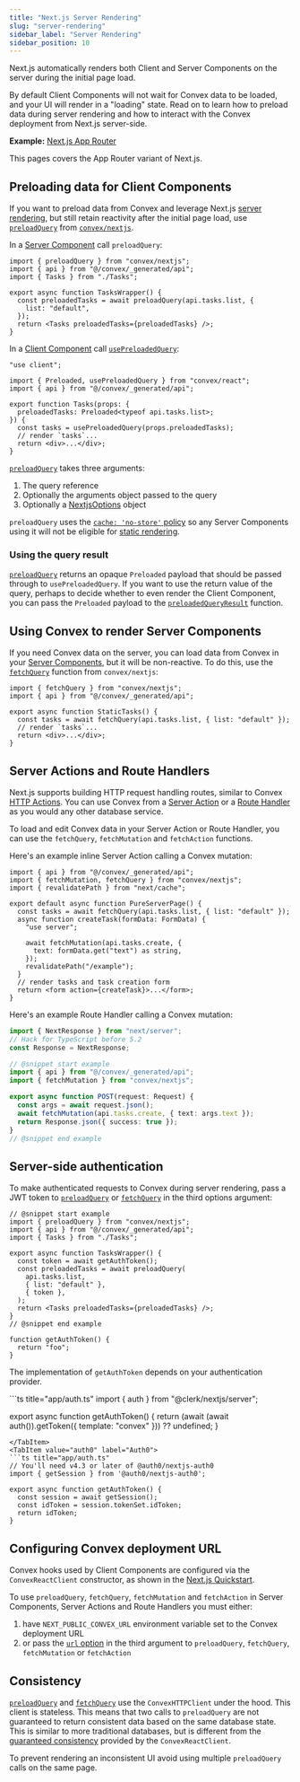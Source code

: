 ```yaml
---
title: "Next.js Server Rendering"
slug: "server-rendering"
sidebar_label: "Server Rendering"
sidebar_position: 10
---
```













Next.js automatically renders both Client and Server Components on the server
during the initial page load.

By default Client Components will not wait for Convex data to be loaded, and
your UI will render in a "loading" state. Read on to learn how to preload data
during server rendering and how to interact with the Convex deployment from
Next.js server-side.

**Example:**
[Next.js App Router](https://github.com/get-convex/convex-demos/tree/main/nextjs-app-router)

This pages covers the App Router variant of Next.js.

<BetaAdmonition feature="Next.js Server Rendering support" verb="is" />

## Preloading data for Client Components

If you want to preload data from Convex and leverage Next.js
[server rendering](https://nextjs.org/docs/app/building-your-application/rendering/server-components#server-rendering-strategies),
but still retain reactivity after the initial page load, use
[`preloadQuery`](/api/modules/nextjs#preloadquery) from
[`convex/nextjs`](/api/modules/nextjs).

In a
[Server Component](https://nextjs.org/docs/app/building-your-application/rendering/server-components)
call `preloadQuery`:


```tsx
import { preloadQuery } from "convex/nextjs";
import { api } from "@/convex/_generated/api";
import { Tasks } from "./Tasks";

export async function TasksWrapper() {
  const preloadedTasks = await preloadQuery(api.tasks.list, {
    list: "default",
  });
  return <Tasks preloadedTasks={preloadedTasks} />;
}

```


In a
[Client Component](https://nextjs.org/docs/app/building-your-application/rendering/client-components)
call [`usePreloadedQuery`](/api/modules/react#usepreloadedquery):


```tsx
"use client";

import { Preloaded, usePreloadedQuery } from "convex/react";
import { api } from "@/convex/_generated/api";

export function Tasks(props: {
  preloadedTasks: Preloaded<typeof api.tasks.list>;
}) {
  const tasks = usePreloadedQuery(props.preloadedTasks);
  // render `tasks`...
  return <div>...</div>;
}

```


[`preloadQuery`](/api/modules/nextjs#preloadquery) takes three arguments:

1. The query reference
2. Optionally the arguments object passed to the query
3. Optionally a [NextjsOptions](/api/modules/nextjs#nextjsoptions) object

`preloadQuery` uses the
[`cache: 'no-store'` policy](https://nextjs.org/docs/app/building-your-application/data-fetching/fetching-caching-and-revalidating#opting-out-of-data-caching)
so any Server Components using it will not be eligible for
[static rendering](https://nextjs.org/docs/app/building-your-application/rendering/server-components#server-rendering-strategies).

### Using the query result

[`preloadQuery`](/api/modules/nextjs#preloadquery) returns an opaque `Preloaded`
payload that should be passed through to `usePreloadedQuery`. If you want to use
the return value of the query, perhaps to decide whether to even render the
Client Component, you can pass the `Preloaded` payload to the
[`preloadedQueryResult`](/api/modules/nextjs#preloadedqueryresult) function.

## Using Convex to render Server Components

If you need Convex data on the server, you can load data from Convex in your
[Server Components](https://nextjs.org/docs/app/building-your-application/data-fetching/fetching),
but it will be non-reactive. To do this, use the
[`fetchQuery`](/api/modules/nextjs#fetchquery) function from `convex/nextjs`:


```tsx
import { fetchQuery } from "convex/nextjs";
import { api } from "@/convex/_generated/api";

export async function StaticTasks() {
  const tasks = await fetchQuery(api.tasks.list, { list: "default" });
  // render `tasks`...
  return <div>...</div>;
}

```


## Server Actions and Route Handlers

Next.js supports building HTTP request handling routes, similar to Convex
[HTTP Actions](/functions/http-actions.mdx). You can use Convex from a
[Server Action](https://nextjs.org/docs/app/building-your-application/data-fetching/server-actions-and-mutations)
or a
[Route Handler](https://nextjs.org/docs/app/building-your-application/routing/route-handlers)
as you would any other database service.

To load and edit Convex data in your Server Action or Route Handler, you can use
the `fetchQuery`, `fetchMutation` and `fetchAction` functions.

Here's an example inline Server Action calling a Convex mutation:


```tsx
import { api } from "@/convex/_generated/api";
import { fetchMutation, fetchQuery } from "convex/nextjs";
import { revalidatePath } from "next/cache";

export default async function PureServerPage() {
  const tasks = await fetchQuery(api.tasks.list, { list: "default" });
  async function createTask(formData: FormData) {
    "use server";

    await fetchMutation(api.tasks.create, {
      text: formData.get("text") as string,
    });
    revalidatePath("/example");
  }
  // render tasks and task creation form
  return <form action={createTask}>...</form>;
}

```


Here's an example Route Handler calling a Convex mutation:


```ts
import { NextResponse } from "next/server";
// Hack for TypeScript before 5.2
const Response = NextResponse;

// @snippet start example
import { api } from "@/convex/_generated/api";
import { fetchMutation } from "convex/nextjs";

export async function POST(request: Request) {
  const args = await request.json();
  await fetchMutation(api.tasks.create, { text: args.text });
  return Response.json({ success: true });
}
// @snippet end example

```


## Server-side authentication

To make authenticated requests to Convex during server rendering, pass a JWT
token to [`preloadQuery`](/api/modules/nextjs#preloadquery) or
[`fetchQuery`](/api/modules/nextjs#fetchquery) in the third options argument:


```tsx
// @snippet start example
import { preloadQuery } from "convex/nextjs";
import { api } from "@/convex/_generated/api";
import { Tasks } from "./Tasks";

export async function TasksWrapper() {
  const token = await getAuthToken();
  const preloadedTasks = await preloadQuery(
    api.tasks.list,
    { list: "default" },
    { token },
  );
  return <Tasks preloadedTasks={preloadedTasks} />;
}
// @snippet end example

function getAuthToken() {
  return "foo";
}

```


The implementation of `getAuthToken` depends on your authentication provider.

<Tabs>
<TabItem value="clerk" label="Clerk">
```ts title="app/auth.ts"
import { auth } from "@clerk/nextjs/server";

export async function getAuthToken() {
  return (await (await auth()).getToken({ template: "convex" })) ?? undefined;
}
```
</TabItem>
<TabItem value="auth0" label="Auth0">
```ts title="app/auth.ts"
// You'll need v4.3 or later of @auth0/nextjs-auth0
import { getSession } from '@auth0/nextjs-auth0';

export async function getAuthToken() {
  const session = await getSession();
  const idToken = session.tokenSet.idToken;
  return idToken;
}
```
</TabItem>
</Tabs>

## Configuring Convex deployment URL

Convex hooks used by Client Components are configured via the
`ConvexReactClient` constructor, as shown in the
[Next.js Quickstart](/quickstart/nextjs.mdx).

To use `preloadQuery`, `fetchQuery`, `fetchMutation` and `fetchAction` in Server
Components, Server Actions and Route Handlers you must either:

1. have `NEXT_PUBLIC_CONVEX_URL` environment variable set to the Convex
   deployment URL
2. or pass the [`url` option](/api/modules/nextjs#nextjsoptions) in the third
   argument to `preloadQuery`, `fetchQuery`, `fetchMutation` or `fetchAction`

## Consistency

[`preloadQuery`](/api/modules/nextjs#preloadquery) and
[`fetchQuery`](/api/modules/nextjs#fetchquery) use the `ConvexHTTPClient` under
the hood. This client is stateless. This means that two calls to `preloadQuery`
are not guaranteed to return consistent data based on the same database state.
This is similar to more traditional databases, but is different from the
[guaranteed consistency](/client/react.mdx#consistency) provided by the
`ConvexReactClient`.

To prevent rendering an inconsistent UI avoid using multiple `preloadQuery`
calls on the same page.

